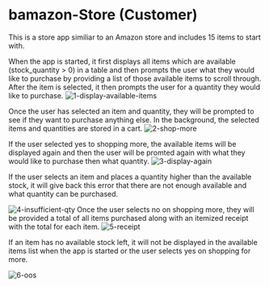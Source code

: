 # bamazon-Store (Customer)

This is a store app similiar to an Amazon store and includes 15 items to start with.

When the app is started, it first displays all items which are available (stock_quantity > 0) in a table and then prompts the user what they would like to purchase by providing a list of those available items to scroll through. After the item is selected, it then prompts the user for a quantity they would like to purchase. 
![1-display-available-items](https://user-images.githubusercontent.com/29190130/39024718-f61b1a60-43ff-11e8-8a75-7ee7f6e2efe0.PNG)

Once the user has selected an item and quantity, they will be prompted to see if they want to purchase anything else. In the background, the selected items and quantities are stored in a cart.
![2-shop-more](https://user-images.githubusercontent.com/29190130/39024719-f62edba4-43ff-11e8-8882-3169b760c8b0.PNG)

If the user selected yes to shopping more, the available items will be displayed again and then the user will be promted again with what they would like to purchase then what quantity.
![3-display-again](https://user-images.githubusercontent.com/29190130/39024701-d2d77a1c-43ff-11e8-8b7e-5108e65935ac.PNG)

If the user selects an item and places a quantity higher than the available stock, it will give back this error that there are not enough available and what quantity can be purchased.

![4-insufficient-qty](https://user-images.githubusercontent.com/29190130/39024723-f8d0a52c-43ff-11e8-8b4f-1b26d930a7f8.PNG)
Once the user selects no on shopping more, they will be provided a total of all items purchased along with an itemized receipt with the total for each item.
![5-receipt](https://user-images.githubusercontent.com/29190130/39024724-f8e547b6-43ff-11e8-861c-5e70eade993e.PNG)

If an item has no available stock left, it will not be displayed in the available items list when the app is started or the user selects yes on shopping for more.

![6-oos](https://user-images.githubusercontent.com/29190130/39024725-f8f81c56-43ff-11e8-9362-3c3805255986.PNG)
